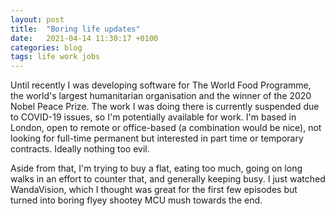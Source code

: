 ```yaml
---
layout: post
title:  "Boring life updates"
date:   2021-04-14 11:30:17 +0100
categories: blog
tags: life work jobs
---
```


Until recently I was developing software for The World Food Programme, the world's largest humanitarian organisation and the winner of the 2020 Nobel Peace Prize. The work I was doing there is currently suspended due to COVID-19 issues, so I'm potentially available for work. I'm based in London, open to remote or office-based (a combination would be nice), not looking for full-time permanent but interested in part time or temporary contracts. Ideally nothing too evil.

Aside from that, I'm trying to buy a flat, eating too much, going on long walks in an effort to counter that, and generally keeping busy. I just watched WandaVision, which I thought was great for the first few episodes but turned into boring flyey shootey MCU mush towards the end.